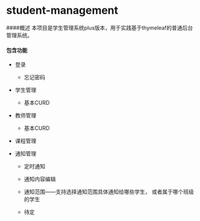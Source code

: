 # student-management
####概述
本项目是学生管理系统plus版本，用于实践基于thymeleaf的普通后台管理系统。

#### 包含功能
- 登录
  - 忘记密码
- 学生管理
    - 基本CURD
- 教师管理
    - 基本CURD
- 课程管理

- 通知管理
  - 定时通知
  - 通知内容编辑
  - 通知范围——支持选择通知范围具体通知给哪些学生，
  或者属于哪个班级的学生
  
  - 待定
  
  
  
  



